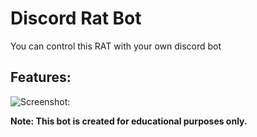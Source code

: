 # Discord Rat Bot 

You can control this RAT with your own discord bot

## Features:

![Screenshot: ](https://github.com/Paloox/discord-rat/assets/167614497/df98f640-099c-476c-ac72-aa40c9c8eabd)

**Note: This bot is created for educational purposes only.**

